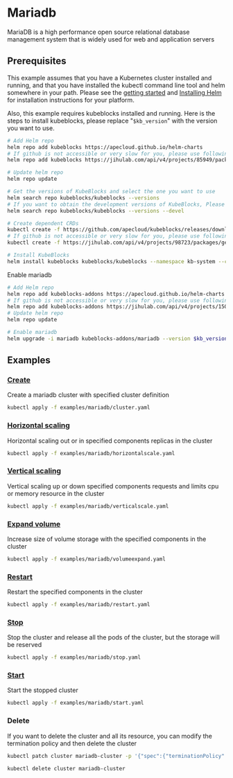 # Mariadb

MariaDB is a high performance open source relational database management system that is widely used for web and application servers

## Prerequisites

This example assumes that you have a Kubernetes cluster installed and running, and that you have installed the kubectl command line tool and helm somewhere in your path. Please see the [getting started](https://kubernetes.io/docs/setup/)  and [Installing Helm](https://helm.sh/docs/intro/install/) for installation instructions for your platform.

Also, this example requires kubeblocks installed and running. Here is the steps to install kubeblocks, please replace "`$kb_version`" with the version you want to use.
```bash
# Add Helm repo 
helm repo add kubeblocks https://apecloud.github.io/helm-charts
# If github is not accessible or very slow for you, please use following repo instead
helm repo add kubeblocks https://jihulab.com/api/v4/projects/85949/packages/helm/stable

# Update helm repo
helm repo update

# Get the versions of KubeBlocks and select the one you want to use
helm search repo kubeblocks/kubeblocks --versions
# If you want to obtain the development versions of KubeBlocks, Please add the '--devel' parameter as the following command
helm search repo kubeblocks/kubeblocks --versions --devel

# Create dependent CRDs
kubectl create -f https://github.com/apecloud/kubeblocks/releases/download/v$kb_version/kubeblocks_crds.yaml
# If github is not accessible or very slow for you, please use following command instead
kubectl create -f https://jihulab.com/api/v4/projects/98723/packages/generic/kubeblocks/v$kb_version/kubeblocks_crds.yaml

# Install KubeBlocks
helm install kubeblocks kubeblocks/kubeblocks --namespace kb-system --create-namespace --version="$kb_version"
```
Enable mariadb
```bash
# Add Helm repo 
helm repo add kubeblocks-addons https://apecloud.github.io/helm-charts
# If github is not accessible or very slow for you, please use following repo instead
helm repo add kubeblocks-addons https://jihulab.com/api/v4/projects/150246/packages/helm/stable
# Update helm repo
helm repo update

# Enable mariadb 
helm upgrade -i mariadb kubeblocks-addons/mariadb --version $kb_version -n kb-system  
``` 

## Examples

### [Create](cluster.yaml) 
Create a mariadb cluster with specified cluster definition 
```bash
kubectl apply -f examples/mariadb/cluster.yaml
```

### [Horizontal scaling](horizontalscale.yaml)
Horizontal scaling out or in specified components replicas in the cluster
```bash
kubectl apply -f examples/mariadb/horizontalscale.yaml
```

### [Vertical scaling](verticalscale.yaml)
Vertical scaling up or down specified components requests and limits cpu or memory resource in the cluster
```bash
kubectl apply -f examples/mariadb/verticalscale.yaml
```

### [Expand volume](volumeexpand.yaml)
Increase size of volume storage with the specified components in the cluster
```bash
kubectl apply -f examples/mariadb/volumeexpand.yaml
```

### [Restart](restart.yaml)
Restart the specified components in the cluster
```bash
kubectl apply -f examples/mariadb/restart.yaml
```

### [Stop](stop.yaml)
Stop the cluster and release all the pods of the cluster, but the storage will be reserved
```bash
kubectl apply -f examples/mariadb/stop.yaml
```

### [Start](start.yaml)
Start the stopped cluster
```bash
kubectl apply -f examples/mariadb/start.yaml
```

### Delete
If you want to delete the cluster and all its resource, you can modify the termination policy and then delete the cluster
```bash
kubectl patch cluster mariadb-cluster -p '{"spec":{"terminationPolicy":"WipeOut"}}' --type="merge"

kubectl delete cluster mariadb-cluster
```
